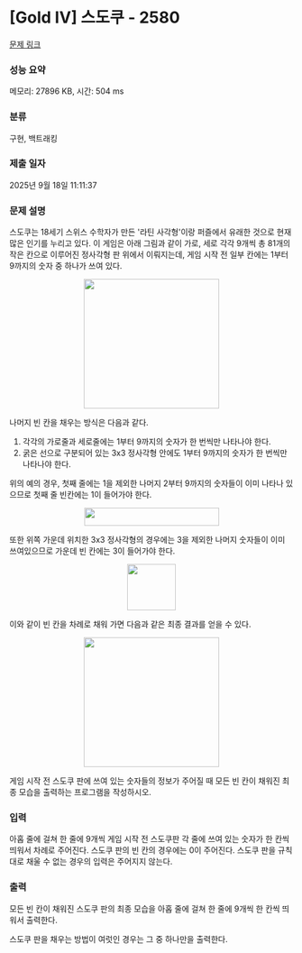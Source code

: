 # [Gold IV] 스도쿠 - 2580 

[문제 링크](https://www.acmicpc.net/problem/2580) 

### 성능 요약

메모리: 27896 KB, 시간: 504 ms

### 분류

구현, 백트래킹

### 제출 일자

2025년 9월 18일 11:11:37

### 문제 설명

<p>스도쿠는 18세기 스위스 수학자가 만든 '라틴 사각형'이랑 퍼즐에서 유래한 것으로 현재 많은 인기를 누리고 있다. 이 게임은 아래 그림과 같이 가로, 세로 각각 9개씩 총 81개의 작은 칸으로 이루어진 정사각형 판 위에서 이뤄지는데, 게임 시작 전 일부 칸에는 1부터 9까지의 숫자 중 하나가 쓰여 있다.</p>

<p style="text-align: center;"><img alt="" src="https://upload.acmicpc.net/508363ac-0289-4a92-a639-427b10d66633/-/preview/" style="width: 240px; height: 230px;"></p>

<p>나머지 빈 칸을 채우는 방식은 다음과 같다.</p>

<ol>
	<li>각각의 가로줄과 세로줄에는 1부터 9까지의 숫자가 한 번씩만 나타나야 한다.</li>
	<li>굵은 선으로 구분되어 있는 3x3 정사각형 안에도 1부터 9까지의 숫자가 한 번씩만 나타나야 한다.</li>
</ol>

<p>위의 예의 경우, 첫째 줄에는 1을 제외한 나머지 2부터 9까지의 숫자들이 이미 나타나 있으므로 첫째 줄 빈칸에는 1이 들어가야 한다.</p>

<p style="text-align: center;"><img alt="" src="https://upload.acmicpc.net/38e505c6-0452-4a56-b01c-760c85c6909b/-/preview/" style="width: 239px; height: 32px;"></p>

<p>또한 위쪽 가운데 위치한 3x3 정사각형의 경우에는 3을 제외한 나머지 숫자들이 이미 쓰여있으므로 가운데 빈 칸에는 3이 들어가야 한다.</p>

<p style="text-align: center;"><img alt="" src="https://upload.acmicpc.net/89873d9d-56ae-44f7-adb2-bd5d7e243016/-/preview/" style="width: 86px; height: 82px;"></p>

<p>이와 같이 빈 칸을 차례로 채워 가면 다음과 같은 최종 결과를 얻을 수 있다.</p>

<p style="text-align: center;"><img alt="" src="https://upload.acmicpc.net/fe68d938-770d-46ea-af71-a81076bc3963/-/preview/" style="width: 240px; height: 230px;"></p>

<p>게임 시작 전 스도쿠 판에 쓰여 있는 숫자들의 정보가 주어질 때 모든 빈 칸이 채워진 최종 모습을 출력하는 프로그램을 작성하시오.</p>

### 입력 

 <p>아홉 줄에 걸쳐 한 줄에 9개씩 게임 시작 전 스도쿠판 각 줄에 쓰여 있는 숫자가 한 칸씩 띄워서 차례로 주어진다. 스도쿠 판의 빈 칸의 경우에는 0이 주어진다. 스도쿠 판을 규칙대로 채울 수 없는 경우의 입력은 주어지지 않는다.</p>

### 출력 

 <p>모든 빈 칸이 채워진 스도쿠 판의 최종 모습을 아홉 줄에 걸쳐 한 줄에 9개씩 한 칸씩 띄워서 출력한다.</p>

<p>스도쿠 판을 채우는 방법이 여럿인 경우는 그 중 하나만을 출력한다.</p>

